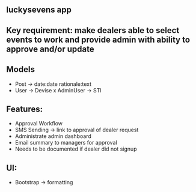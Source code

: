 ## luckysevens app

## Key requirement: make dealers able to select events to work and provide admin with ability to approve and/or update

## Models
- Post -> date:date rationale:text
- User -> Devise
x AdminUser -> STI

## Features:
- Approval Workflow
- SMS Sending -> link to approval of dealer request
- Administrate admin dashboard
- Email summary to managers for approval
- Needs to be documented if dealer did not signup

## UI:
- Bootstrap -> formatting